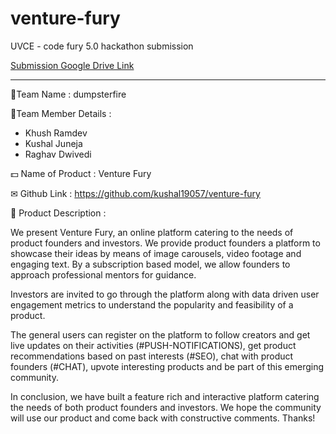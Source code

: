 # venture-fury
UVCE - code fury 5.0 hackathon submission

[Submission Google Drive Link](https://drive.google.com/drive/folders/1uAB2QtQDHy4StdG_CKn4gaKecnGMAbqa?usp=sharing)

---

👑Team Name : dumpsterfire

🐼Team Member Details :
- Khush Ramdev 
- Kushal Juneja 
- Raghav Dwivedi 

💵 Name of Product : Venture Fury

✉ Github Link : https://github.com/kushal19057/venture-fury

💯 Product Description :

We present Venture Fury, an online platform catering to the needs of product founders and investors.
We provide product founders a platform to showcase their ideas by means of image carousels, video footage and engaging text.
By a subscription based model, we allow founders to approach professional mentors for guidance.

Investors are invited to go through the platform along with data driven user engagement metrics to understand the popularity and feasibility of a product.

The general users can register on the platform to follow creators and get live updates on their activities (#PUSH-NOTIFICATIONS), get product recommendations based on past interests (#SEO), chat with product founders (#CHAT), upvote interesting products and be part of this emerging community.

In conclusion, we have built a feature rich and interactive platform catering the needs of both product founders and investors. We hope the community will use our product and come back with constructive comments. Thanks!
